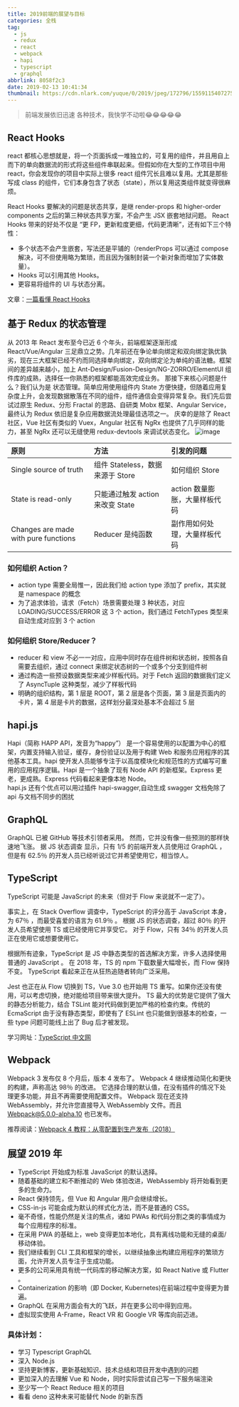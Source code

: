 ```yaml
---
title: 2019前端的展望与目标
categories: 全栈
tag:
  - js
  - redux
  - react
  - webpack
  - hapi
  - typescript
  - graphql
abbrlink: 8058f2c3
date: 2019-02-13 10:41:34
thumbnail: https://cdn.nlark.com/yuque/0/2019/jpeg/172796/1559115407275-assets/web-upload/3f597dca-45f6-43f9-801e-5da86cb23223.jpeg
---
```


> 前端发展依旧迅速 各种技术，我快学不动啦😂😂😂😂😂

## React Hooks

react 都核心思想就是，将一个页面拆成一堆独立的，可复用的组件，并且用自上而下的单向数据流的形式将这些组件串联起来。但假如你在大型的工作项目中用 react，你会发现你的项目中实际上很多 react 组件冗长且难以复用。尤其是那些写成 class 的组件，它们本身包含了状态（state），所以复用这类组件就变得很麻烦。

React Hooks 要解决的问题是状态共享，是继 render-props 和 higher-order components 之后的第三种状态共享方案，不会产生 JSX 嵌套地狱问题。
React Hooks 带来的好处不仅是 “更 FP，更新粒度更细，代码更清晰”，还有如下三个特性：

- 多个状态不会产生嵌套，写法还是平铺的（renderProps 可以通过 compose 解决，可不但使用略为繁琐，而且因为强制封装一个新对象而增加了实体数量）。
- Hooks 可以引用其他 Hooks。
- 更容易将组件的 UI 与状态分离。

文章：[一篇看懂 React Hooks](https://chenyeah.com/posts/61d76a16/)

## 基于 Redux 的状态管理

从 2013 年 React 发布至今已近 6 个年头，前端框架逐渐形成 React/Vue/Angular 三足鼎立之势。几年前还在争论单向绑定和双向绑定孰优孰劣，现在三大框架已经不约而同选择单向绑定，双向绑定沦为单纯的语法糖。框架间的差异越来越小，加上 Ant-Design/Fusion-Design/NG-ZORRO/ElementUI 组件库的成熟，选择任一你熟悉的框架都能高效完成业务。
那接下来核心问题是什么？我们认为是 状态管理。简单应用使用组件内 State 方便快捷，但随着应用复杂度上升，会发现数据散落在不同的组件，组件通信会变得异常复杂。我们先后尝试过原生 Redux、分形 Fractal 的思路、自研类 Mobx 框架、Angular Service，最终认为 Redux 依旧是复杂应用数据流处理最佳选项之一。
庆幸的是除了 React 社区，Vue 社区有类似的 Vuex，Angular 社区有 NgRx 也提供了几乎同样的能力，甚至 NgRx 还可以无缝使用 redux-devtools 来调试状态变化。
![image](https://cdn.nlark.com/yuque/0/2019/jpeg/172796/1559281381738-assets/web-upload/06c3259e-dad0-45c5-b48b-1cad6d3bbf9b.jpeg)

| 原则                                 | 方法                             | 引发的问题                    |
| :----------------------------------- | :------------------------------- | :---------------------------- |
| Single source of truth               | 组件 Stateless，数据来源于 Store | 如何组织 Store                |
| State is read-only                   | 只能通过触发 action 来改变 State | action 数量膨胀，大量样板代码 |
| Changes are made with pure functions | Reducer 是纯函数                 | 副作用如何处理，大量样板代码  |

### 如何组织 Action？

- action type 需要全局惟一，因此我们给 action type 添加了 prefix，其实就是 namespace 的概念
- 为了追求体验，请求（Fetch）场景需要处理 3 种状态，对应 LOADING/SUCCESS/ERROR 这 3 个 action，我们通过 FetchTypes 类型来自动生成对应到 3 个 action

### 如何组织 Store/Reducer？

- reducer 和 view 不必一一对应，应用中同时存在组件树和状态树，按照各自需要去组织，通过 connect 来绑定状态树的一个或多个分支到组件树
- 通过构造一些预设数据类型来减少样板代码。对于 Fetch 返回的数据我们定义了 AsyncTuple 这种类型，减少了样板代码
- 明确的组织结构，第 1 层是 ROOT，第 2 层是各个页面，第 3 层是页面内的卡片，第 4 层是卡片的数据，这样划分最深处基本不会超过 5 层

## hapi.js

Hapi（简称 HAPP API，发音为“happy”） 是一个容易使用的以配置为中心的框架，内置支持输入验证，缓存，身份验证以及用于构建 Web 和服务应用程序的其他基本工具。hapi 使开发人员能够专注于以高度模块化和规范性的方式编写可重用的应用程序逻辑。Hapi 是一个抽象了现有 Node API 的新框架。Express 更老，更成熟。Express 代码看起来更像本地 Node。  
hapi.js 还有个优点可以用过插件 hapi-swagger,自动生成 swagger 文档免除了 api 与文档不同步的困扰

## GraphQL

GraphQL 已被 GitHub 等技术引领者采用。 然而，它并没有像一些预测的那样快速地飞涨。 据 JS 状态调查 显示，只有 1/5 的前端开发人员使用过 GraphQL ，但是有 62.5％ 的开发人员已经听说过它并希望使用它，相当惊人。

## TypeScript

TypeScript 可能是 JavaScript 的未来（但对于 Flow 来说就不一定了）。

事实上，在 Stack Overflow 调查中，TypeScript 的评分高于 JavaScript 本身，为 67％ ，而最受喜爱的语言为 61.9％ 。 根据 JS 的状态调查，超过 80％ 的开发人员希望使用 TS 或已经使用它并享受它。 对于 Flow，只有 34％ 的开发人员正在使用它或想要使用它。

根据所有迹象，TypeScript 是 JS 中静态类型的首选解决方案，许多人选择使用普通的 JavaScript 。 在 2018 年，TS 的 npm 下载数量大幅增长，而 Flow 保持不变。 TypeScript 看起来正在从狂热追随者转向广泛采用。

Jest 也正在从 Flow 切换到 TS，Vue 3.0 也开始用 TS 重写。如果你还没有使用，可以考虑切换，绝对能给项目带来很大提升。
TS 最大的优势是它提供了强大的静态分析能力，结合 TSLint 能对代码做到更加严格的检查约束。传统的 EcmaScript 由于没有静态类型，即使有了 ESLint 也只能做到很基本的检查，一些 type 问题可能线上出了 Bug 后才被发现。

学习网址：[TypeScript 中文网](https://www.tslang.cn/docs/handbook/basic-types.html)

## Webpack

Webpack 3 发布仅 8 个月后，版本 4 发布了。 Webpack 4 继续推动简化和更快的构建，声称高达 98％ 的改进。 它选择合理的默认值，在没有插件的情况下处理更多功能，并且不再需要使用配置文件。 Webpack 现在还支持 WebAssembly，并允许您直接导入 WebAssembly 文件。而且 Webpack@5.0.0-alpha.10 也已发布。

推荐阅读：[Webpack 4 教程：从零配置到生产发布（2018）](https://www.html.cn/archives/9436)

## 展望 2019 年

- TypeScript 开始成为标准 JavaScript 的默认选择。
- 随着基础的建立和不断推动的 Web 体验改进，WebAssembly 将开始看到更多的生命力。
- React 保持领先，但 Vue 和 Angular 用户会继续增长。
- CSS-in-js 可能会成为默认的样式化方法，而不是普通的 CSS。
- 毫不奇怪，性能仍然是关注的焦点，诸如 PWAs 和代码分割之类的事情成为每个应用程序的标准。
- 在采用 PWA 的基础上，web 变得更加本地化，具有离线功能和无缝的桌面/移动体验。
- 我们继续看到 CLI 工具和框架的增长，以继续抽象出构建应用程序的繁琐方面，允许开发人员专注于生成功能。
- 更多的公司采用具有统一代码库的移动解决方案，如 React Native 或 Flutter 。
- Containerization 的影响（即 Docker, Kubernetes)在前端过程中变得更为普遍。
- GraphQL 在采用方面会有大的飞跃，并在更多公司中得到应用。
- 虚拟现实使用 A-Frame，React VR 和 Google VR 等库向前迈进。

### 具体计划：

- 学习 Typescript GraphQL
- 深入 Node.js
- 坚持更新博客，更新基础知识、技术总结和项目开发中遇到的问题
- 更加深入的去理解 Vue 和 Node，同时实际尝试自己写一下服务端渲染
- 至少写一个 React Reduce 相关的项目
- 看看 deno 这种未来可能替代 Node 的新东西

